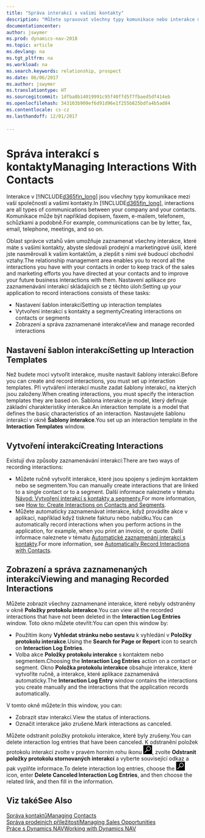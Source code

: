 ```yaml
---
title: "Správa interakcí s vašimi kontakty"
description: "Můžete spravovat všechny typy komunikace nebo interakce mezi vaší společností a vašimi kontakty. Například: dopisy, telefonáty, meetingy a další."
documentationcenter: 
author: jswymer
ms.prod: dynamics-nav-2018
ms.topic: article
ms.devlang: na
ms.tgt_pltfrm: na
ms.workload: na
ms.search.keywords: relationship, prospect
ms.date: 06/06/2017
ms.author: jswymer
ms.translationtype: HT
ms.sourcegitcommit: 1dfba8b14019991c95f40ffd5f7fbaed5df414eb
ms.openlocfilehash: 343103b909ef6d91d96e1f255b825bdfa4b5ad84
ms.contentlocale: cs-cz
ms.lasthandoff: 12/01/2017

---
```

# <a name="managing-interactions-with-contacts"></a><span data-ttu-id="7f025-103">Správa interakcí s kontakty</span><span class="sxs-lookup"><span data-stu-id="7f025-103">Managing Interactions With Contacts</span></span>
<span data-ttu-id="7f025-104">Interakce v [!INCLUDE[d365fin_long](includes/d365fin_long_md.md)] jsou všechny typy komunikace mezi vaší společností a vašimi kontakty.</span><span class="sxs-lookup"><span data-stu-id="7f025-104">In [!INCLUDE[d365fin_long](includes/d365fin_long_md.md)], interactions are all types of communications between your company and your contacts.</span></span> <span data-ttu-id="7f025-105">Komunikace může být například dopisem, faxem, e-mailem, telefonem, schůzkami a podobně.</span><span class="sxs-lookup"><span data-stu-id="7f025-105">For example, communications can be by letter, fax, email, telephone, meetings, and so on.</span></span>

<span data-ttu-id="7f025-106">Oblast správce vztahů vám umožňuje zaznamenat všechny interakce, které máte s vašimi kontakty, abyste sledovali prodejní a marketingové úsilí, které jste nasměrovali k vašim kontaktům, a zlepšit s nimi své budoucí obchodní vztahy.</span><span class="sxs-lookup"><span data-stu-id="7f025-106">The relationship management area enables you to record all the interactions you have with your contacts in order to keep track of the sales and marketing efforts you have directed at your contacts and to improve your future business interactions with them.</span></span> <span data-ttu-id="7f025-107">Nastavení aplikace pro zaznamenávání interakcí skládajících se z těchto úloh:</span><span class="sxs-lookup"><span data-stu-id="7f025-107">Setting up your application to record interactions consists of these tasks:</span></span>

* <span data-ttu-id="7f025-108">Nastavení šablon interakcí</span><span class="sxs-lookup"><span data-stu-id="7f025-108">Setting up interaction templates</span></span>  
* <span data-ttu-id="7f025-109">Vytvoření interakcí s kontakty a segmenty</span><span class="sxs-lookup"><span data-stu-id="7f025-109">Creating interactions on contacts or segments</span></span>  
* <span data-ttu-id="7f025-110">Zobrazení a správa zaznamenané interakce</span><span class="sxs-lookup"><span data-stu-id="7f025-110">View and manage recorded interactions</span></span>  

##  <a name="setting-up-interaction-templates"></a><span data-ttu-id="7f025-111">Nastavení šablon interakcí</span><span class="sxs-lookup"><span data-stu-id="7f025-111">Setting up Interaction Templates</span></span>
<span data-ttu-id="7f025-112">Než budete moci vytvořit interakce, musíte nastavit šablony interakcí.</span><span class="sxs-lookup"><span data-stu-id="7f025-112">Before you can create and record interactions, you must set up interaction templates.</span></span> <span data-ttu-id="7f025-113">Při vytváření interakcí musíte zadat šablony interakcí, na kterých jsou založeny.</span><span class="sxs-lookup"><span data-stu-id="7f025-113">When creating interactions, you must specify the interaction templates they are based on.</span></span> <span data-ttu-id="7f025-114">Šablona interakce je model, který definuje základní charakteristiky interakce.</span><span class="sxs-lookup"><span data-stu-id="7f025-114">An interaction template is a model that defines the basic characteristics of an interaction.</span></span>
<span data-ttu-id="7f025-115">Nastavujete šablonu interakcí  v okně **Šablony interakce**.</span><span class="sxs-lookup"><span data-stu-id="7f025-115">You set up an interaction template in the **Interaction Templates** window.</span></span>  

## <a name="creating-interactions"></a><span data-ttu-id="7f025-116">Vytvoření interakcí</span><span class="sxs-lookup"><span data-stu-id="7f025-116">Creating Interactions</span></span>
<span data-ttu-id="7f025-117">Existují dva způsoby zaznamenávání interakcí:</span><span class="sxs-lookup"><span data-stu-id="7f025-117">There are two ways of recording interactions:</span></span>

* <span data-ttu-id="7f025-118">Můžete ručně vytvořit interakce, které jsou spojeny s jediným kontaktem nebo se segmentem.</span><span class="sxs-lookup"><span data-stu-id="7f025-118">You can manually create interactions that are linked to a single contact or to a segment.</span></span> <span data-ttu-id="7f025-119">Další informace naleznete v tématu [Návod: Vytvoření interakcí s kontakty a segmenty.](marketing-how-create-interactions.md)</span><span class="sxs-lookup"><span data-stu-id="7f025-119">For more information, see [How to: Create Interactions on Contacts and Segments](marketing-how-create-interactions.md).</span></span>  
* <span data-ttu-id="7f025-120">Můžete automaticky zaznamenávat interakce, když provádíte akce v aplikaci, například když tisknete fakturu nebo nabídku.</span><span class="sxs-lookup"><span data-stu-id="7f025-120">You can automatically record interactions when you perform actions in the application, for example, when you print an invoice, or quote.</span></span> <span data-ttu-id="7f025-121">Další informace naleznete v tématu [Automatické zaznamenání interakcí s kontakty](marketing-auto-record-interactions.md).</span><span class="sxs-lookup"><span data-stu-id="7f025-121">For more information, see [Automatically Record Interactions with Contacts](marketing-auto-record-interactions.md).</span></span>

## <a name="viewing-and-managing-recorded-interactions"></a><span data-ttu-id="7f025-122">Zobrazení a správa zaznamenaných interakcí</span><span class="sxs-lookup"><span data-stu-id="7f025-122">Viewing and managing Recorded Interactions</span></span>
<span data-ttu-id="7f025-123">Můžete zobrazit všechny zaznamenané interakce, které nebyly odstraněny v okně **Položky protokolu interakce**.</span><span class="sxs-lookup"><span data-stu-id="7f025-123">You can view all the recorded interactions that have not been deleted in the **Interaction Log Entries** window.</span></span> <span data-ttu-id="7f025-124">Toto okno můžete otevřít:</span><span class="sxs-lookup"><span data-stu-id="7f025-124">You can open this window by:</span></span>

* <span data-ttu-id="7f025-125">Použitím ikony **Vyhledat stránku nebo sestavu** k vyhledání v **Položky protokolu interakce**.</span><span class="sxs-lookup"><span data-stu-id="7f025-125">Using the **Search for Page or Report** icon to search on **Interaction Log Entries**.</span></span>
* <span data-ttu-id="7f025-126">Volba akce **Položky protokolu interakce** s kontaktem nebo segmentem.</span><span class="sxs-lookup"><span data-stu-id="7f025-126">Choosing the **Interaction Log Entries** action on a contact or segment.</span></span>
  <span data-ttu-id="7f025-127">Okno **Položka protokolu interakce** obsahuje interakce, které vytvoříte ručně, a interakce, které aplikace zaznamenává automaticky.</span><span class="sxs-lookup"><span data-stu-id="7f025-127">The **Interaction Log Entry** window contains the interactions you create manually and the interactions that the application records automatically.</span></span>

<span data-ttu-id="7f025-128">V tomto okně můžete:</span><span class="sxs-lookup"><span data-stu-id="7f025-128">In this window, you can:</span></span>

* <span data-ttu-id="7f025-129">Zobrazit stav interakcí.</span><span class="sxs-lookup"><span data-stu-id="7f025-129">View the status of interactions.</span></span>
* <span data-ttu-id="7f025-130">Označit interakce jako zrušené.</span><span class="sxs-lookup"><span data-stu-id="7f025-130">Mark interactions as canceled.</span></span>

<span data-ttu-id="7f025-131">Můžete odstranit položky protokolu interakce, které byly zrušeny.</span><span class="sxs-lookup"><span data-stu-id="7f025-131">You can delete interaction log entries that have been canceled.</span></span> <span data-ttu-id="7f025-132">K odstranění položek protokolu interakcí zvolte v pravém horním rohu ikonu ![Vyhledat stránku nebo sestavu](media/ui-search/search_small.png ""), zvolte **Odstranit položky protokolu stornovaných interakcí** a vyberte související odkaz a pak vyplňte informace.</span><span class="sxs-lookup"><span data-stu-id="7f025-132">To delete interaction log entries, choose the ![Search for Page or Report](media/ui-search/search_small.png "Search for Page or Report icon") icon, enter **Delete Canceled Interaction Log Entries**, and then choose the related link, and then fill in the information.</span></span>

## <a name="see-also"></a><span data-ttu-id="7f025-133">Viz také</span><span class="sxs-lookup"><span data-stu-id="7f025-133">See Also</span></span>
[<span data-ttu-id="7f025-134">Správa kontaktů</span><span class="sxs-lookup"><span data-stu-id="7f025-134">Managing Contacts</span></span>](marketing-contacts.md)  
[<span data-ttu-id="7f025-135">Správa prodejních příležitostí</span><span class="sxs-lookup"><span data-stu-id="7f025-135">Managing Sales Opportunities</span></span>](marketing-manage-sales-opportunities.md)  
[<span data-ttu-id="7f025-136">Práce s Dynamics NAV</span><span class="sxs-lookup"><span data-stu-id="7f025-136">Working with Dynamics NAV</span></span>](ui-work-product.md)  

